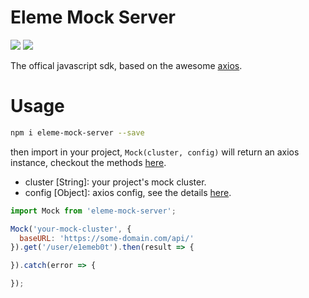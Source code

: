 # Eleme Mock Server

[![](https://img.shields.io/npm/v/eleme-mock-server.svg)](https://www.npmjs.com/package/eleme-mock-server)
[![](https://img.shields.io/npm/dm/eleme-mock-server.svg)](https://www.npmjs.com/package/eleme-mock-server)

The offical javascript sdk, based on the awesome [axios](https://github.com/mzabriskie/axios).

Usage
=======

```bash
npm i eleme-mock-server --save
```

then import in your project, `Mock(cluster, config)` will return an axios instance, checkout the methods [here](https://github.com/mzabriskie/axios#instance-methods).

* cluster [String]: your project's mock cluster.
* config [Object]: axios config, see the details [here](https://github.com/mzabriskie/axios#request-config).

```js
import Mock from 'eleme-mock-server';

Mock('your-mock-cluster', {
  baseURL: 'https://some-domain.com/api/'
}).get('/user/e1emeb0t').then(result => {

}).catch(error => {

});
```
